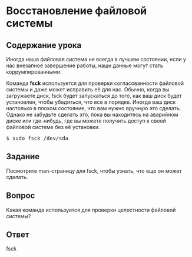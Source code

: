 # Восстановление файловой системы

## Содержание урока

Иногда наша файловая система не всегда в лучшем состоянии, если у нас внезапное завершение работы, наши данные могут стать коррумпированными.  

Команда <b>fsck</b> используется для проверки согласованности файловой системы и даже может исправить её для нас. Обычно, когда вы загружаете диск, fsck будет запускаться до того, как ваш диск будет установлен, чтобы убедиться, что все в порядке. Иногда ваш диск настолько в плохом состояние, что вам нужно вручную это сделать. Однако не забудьте сделать это, пока вы находитесь на аварийном диске или где-нибудь, где вы можете получить доступ к своей файловой системе без её установки.

<pre>$ sudo fsck /dev/sda</pre> 

## Задание

Посмотрите man-страницу для fsck, чтобы узнать, что еще он может сделать.

## Вопрос

Какая команда используется для проверки целостности файловой системы?

## Ответ

fsck
